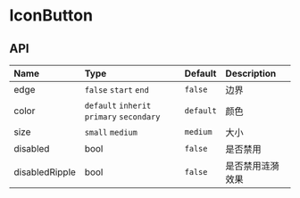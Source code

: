 # IconButton

## API

| Name           | Type                                      | Default   | Description      |
| :------------- | :---------------------------------------- | :-------- | :--------------- |
| edge           | `false` `start` `end`                     | `false`   | 边界             |
| color          | `default` `inherit` `primary` `secondary` | `default` | 颜色             |
| size           | `small` `medium`                          | `medium`  | 大小             |
| disabled       | bool                                      | `false`   | 是否禁用         |
| disabledRipple | bool                                      | `false`   | 是否禁用涟漪效果 |
